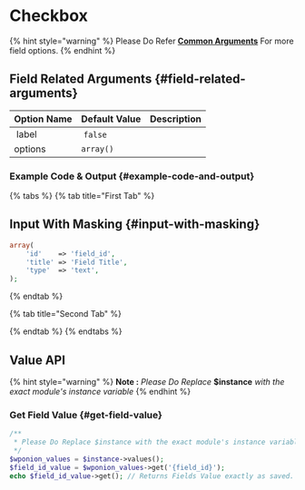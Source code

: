 # Checkbox

{% hint style="warning" %}
Please Do Refer [**Common Arguments**](https://wponion.gitbook.io/docs/fields) For more field options.
{% endhint %}

## Field Related Arguments {#field-related-arguments}

| **Option Name** | **Default Value** | **Description** |
| --- | --- | --- |
| ​ label | ​ `false` | ​ |
|  options | `array()` |  |

### Example Code & Output {#example-code-and-output}

{% tabs %}
{% tab title="First Tab" %}
## Input With Masking {#input-with-masking}

```php
array(
    'id'    => 'field_id',
    'title' => 'Field Title',
    'type'  => 'text',
);
```
{% endtab %}

{% tab title="Second Tab" %}

{% endtab %}
{% endtabs %}

## Value API

{% hint style="warning" %}
**Note :** _Please Do Replace_ **$instance** _with the exact module's instance variable_
{% endhint %}

### Get Field Value {#get-field-value}

```php
/**
 * Please Do Replace $instance with the exact module's instance variable
 */
$wponion_values = $instance->values();
$field_id_value = $wponion_values->get('{field_id}');
echo $field_id_value->get(); // Returns Fields Value exactly as saved.
```

